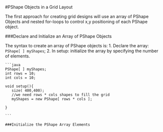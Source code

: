#PShape Objects in a Grid Layout

The first approach for creating grid designs will use an array of PShape Objects and nested for-loops to control x,y positioning of each PShape object.

###Declare and Initialize an Array of PShape Objects

The syntax to create an array of PShape objects is: 
    1. Declare the array:  ``PShape[ ] myShapes``;
    2. In setup:  initialize the array by specifying the number of elements.
    
    ```java
    PShape[ ] myShapes;
    int rows = 10;
    int cols = 10;
    
    void setup(){
       size( 400,400);
       //we need rows * cols shapes to fill the grid
       myShapes = new PShape[ rows * cols ];
     
    }
    
    ```
    
    ###Initialize the PShape Array Elements
    
